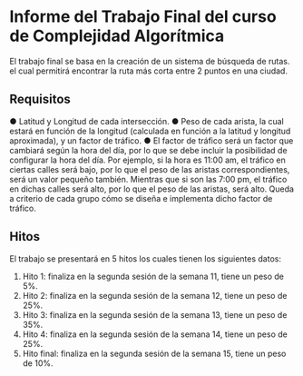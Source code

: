 # Informe del Trabajo Final del curso de Complejidad Algorítmica

El trabajo final se basa en la creación de un sistema de búsqueda de rutas. el cual permitirá encontrar la ruta más corta entre 2 puntos en una ciudad.

## Requisitos

● Latitud y Longitud de cada intersección.
● Peso de cada arista, la cual estará en función de la longitud (calculada en función a la latitud y
longitud aproximada), y un factor de tráfico.
● El factor de tráfico será un factor que cambiará según la hora del día, por lo que se debe
incluir la posibilidad de configurar la hora del día. Por ejemplo, si la hora es 11:00 am, el
tráfico en ciertas calles será bajo, por lo que el peso de las aristas correspondientes, será un
valor pequeño también. Mientras que si son las 7:00 pm, el tráfico en dichas calles será alto,
por lo que el peso de las aristas, será alto. Queda a criterio de cada grupo cómo se diseña e
implementa dicho factor de tráfico.

## Hitos 

El trabajo se presentará en 5 hitos los cuales tienen los siguientes datos:

1. Hito 1: finaliza en la segunda sesión de la semana 11, tiene un peso de 5%.
2. Hito 2: finaliza en la segunda sesión de la semana 12, tiene un peso de 25%.
3. Hito 3: finaliza en la segunda sesión de la semana 13, tiene un peso de 35%.
4. Hito 4: finaliza en la segunda sesión de la semana 14, tiene un peso de 25%.
5. Hito final: finaliza en la segunda sesión de la semana 15, tiene un peso de 10%.
